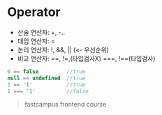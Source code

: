 # Operator
- 산술 연산자: +, -..
- 대입 연산자: =
- 논리 연산자: !, &&, ||  (<- 우선순위)
- 비교 연산자: ==, !=,(타입검사X) ===, !==(타입검사)

```js
0 == false         //true
null == undefined  //true
1 == '1'           //true
1 === '1'          //false
```

> fastcampus frontend course